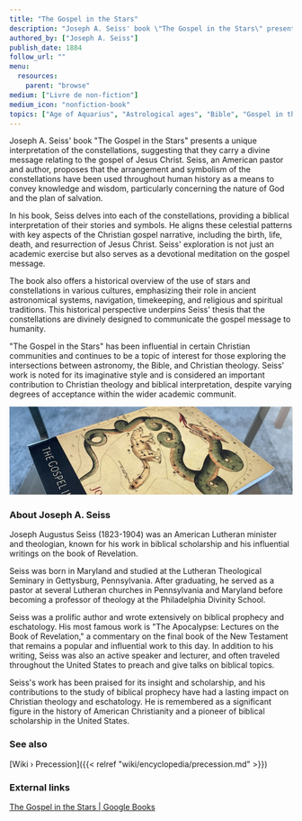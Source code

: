 ```yaml
---
title: "The Gospel in the Stars"
description: "Joseph A. Seiss' book \"The Gospel in the Stars\" presents a unique interpretation of the constellations, suggesting that they carry a divine message relating to the gospel of Jesus Christ. Seiss, an American pastor and author, proposes that the arrangement and symbolism of the constellations have been used throughout human history as a means to convey knowledge and wisdom, particularly concerning the nature of God and the plan of salvation."
authored_by: ["Joseph A. Seiss"]
publish_date: 1884
follow_url: ""
menu:
  resources:
    parent: "browse"
medium: ["Livre de non-fiction"]
medium_icon: "nonfiction-book"
topics: ["Age of Aquarius", "Astrological ages", "Bible", "Gospel in the Stars", "Mazzaroth", "Mythology", "Precession"]
---
```


Joseph A. Seiss' book "The Gospel in the Stars" presents a unique interpretation of the constellations, suggesting that they carry a divine message relating to the gospel of Jesus Christ. Seiss, an American pastor and author, proposes that the arrangement and symbolism of the constellations have been used throughout human history as a means to convey knowledge and wisdom, particularly concerning the nature of God and the plan of salvation.

In his book, Seiss delves into each of the constellations, providing a biblical interpretation of their stories and symbols. He aligns these celestial patterns with key aspects of the Christian gospel narrative, including the birth, life, death, and resurrection of Jesus Christ. Seiss' exploration is not just an academic exercise but also serves as a devotional meditation on the gospel message.

The book also offers a historical overview of the use of stars and constellations in various cultures, emphasizing their role in ancient astronomical systems, navigation, timekeeping, and religious and spiritual traditions. This historical perspective underpins Seiss' thesis that the constellations are divinely designed to communicate the gospel message to humanity.

"The Gospel in the Stars" has been influential in certain Christian communities and continues to be a topic of interest for those exploring the intersections between astronomy, the Bible, and Christian theology. Seiss' work is noted for its imaginative style and is considered an important contribution to Christian theology and biblical interpretation, despite varying degrees of acceptance within the wider academic communit.

![Image](images/gospel-in-the-stars-book.jpg "The Gospel in the Stars — Joseph A. Seiss")

### About Joseph A. Seiss

Joseph Augustus Seiss (1823-1904) was an American Lutheran minister and theologian, known for his work in biblical scholarship and his influential writings on the book of Revelation.

Seiss was born in Maryland and studied at the Lutheran Theological Seminary in Gettysburg, Pennsylvania. After graduating, he served as a pastor at several Lutheran churches in Pennsylvania and Maryland before becoming a professor of theology at the Philadelphia Divinity School.

Seiss was a prolific author and wrote extensively on biblical prophecy and eschatology. His most famous work is "The Apocalypse: Lectures on the Book of Revelation," a commentary on the final book of the New Testament that remains a popular and influential work to this day. In addition to his writing, Seiss was also an active speaker and lecturer, and often traveled throughout the United States to preach and give talks on biblical topics.

Seiss's work has been praised for its insight and scholarship, and his contributions to the study of biblical prophecy have had a lasting impact on Christian theology and eschatology. He is remembered as a significant figure in the history of American Christianity and a pioneer of biblical scholarship in the United States.

### See also

[Wiki › Precession]({{< relref "wiki/encyclopedia/precession.md" >}})</br>

### External links

[The Gospel in the Stars | Google Books](https://books.google.ch/books/about/The_Gospel_in_the_Stars.html?id=1DZMpDWbqR0C)</br>
